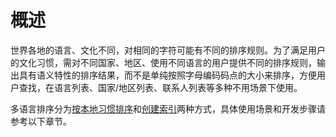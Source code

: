 # 概述

世界各地的语言、文化不同，对相同的字符可能有不同的排序规则。为了满足用户的文化习惯，需对不同国家、地区、使用不同语言的用户提供不同的排序规则，输出具有语义特性的排序结果，而不是单纯按照字母编码码点的大小来排序，方便用户查找，在语言列表、国家/地区列表、联系人列表等多种不用场景下使用。

多语言排序分为[按本地习惯排序](i18n-sorting-local.md)和[创建索引](i18n-sorting-index.md)两种方式，具体使用场景和开发步骤请参考以下章节。
